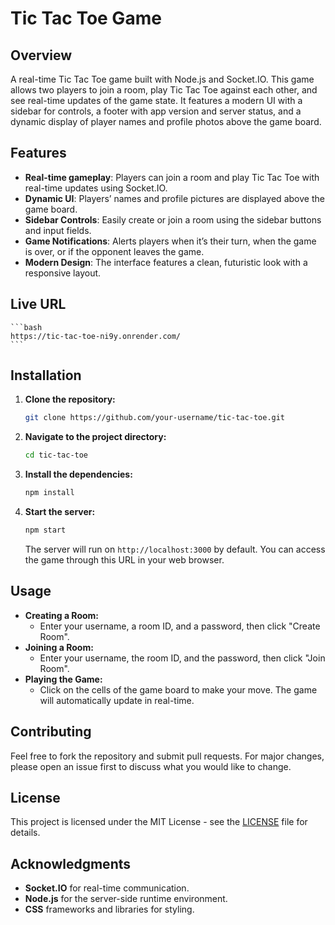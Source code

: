 ﻿# Tic Tac Toe Game

## Overview

A real-time Tic Tac Toe game built with Node.js and Socket.IO. This game allows two players to join a room, play Tic Tac Toe against each other, and see real-time updates of the game state. It features a modern UI with a sidebar for controls, a footer with app version and server status, and a dynamic display of player names and profile photos above the game board.

## Features

- **Real-time gameplay**: Players can join a room and play Tic Tac Toe with real-time updates using Socket.IO.
- **Dynamic UI**: Players’ names and profile pictures are displayed above the game board.
- **Sidebar Controls**: Easily create or join a room using the sidebar buttons and input fields.
- **Game Notifications**: Alerts players when it’s their turn, when the game is over, or if the opponent leaves the game.
- **Modern Design**: The interface features a clean, futuristic look with a responsive layout.

## Live URL

    ```bash
    https://tic-tac-toe-ni9y.onrender.com/
    ```

## Installation

1. **Clone the repository:**

    ```bash
    git clone https://github.com/your-username/tic-tac-toe.git
    ```

2. **Navigate to the project directory:**

    ```bash
    cd tic-tac-toe
    ```

3. **Install the dependencies:**

    ```bash
    npm install
    ```

4. **Start the server:**

    ```bash
    npm start
    ```

    The server will run on `http://localhost:3000` by default. You can access the game through this URL in your web browser.

## Usage

- **Creating a Room:**
  - Enter your username, a room ID, and a password, then click "Create Room".
- **Joining a Room:**
  - Enter your username, the room ID, and the password, then click "Join Room".
- **Playing the Game:**
  - Click on the cells of the game board to make your move. The game will automatically update in real-time.

## Contributing

Feel free to fork the repository and submit pull requests. For major changes, please open an issue first to discuss what you would like to change.

## License

This project is licensed under the MIT License - see the [LICENSE](LICENSE) file for details.

## Acknowledgments

- **Socket.IO** for real-time communication.
- **Node.js** for the server-side runtime environment.
- **CSS** frameworks and libraries for styling.

